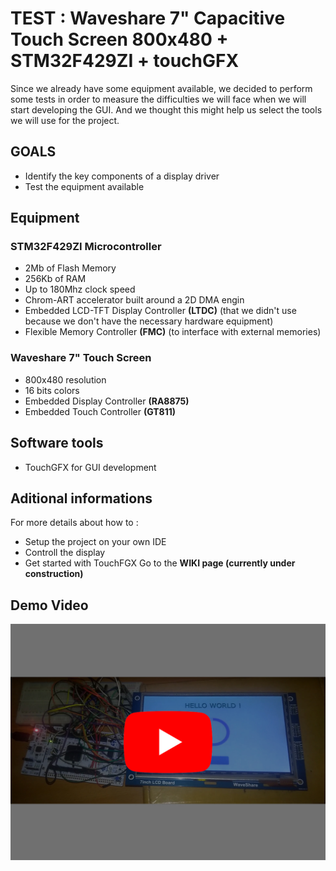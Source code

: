 # TEST : Waveshare 7" Capacitive Touch Screen 800x480 + STM32F429ZI + touchGFX
Since we already have some equipment available, we decided to perform some tests in order to measure the difficulties we will face when we will start developing the GUI.
And we thought this might help us select the tools we will use for the project.

## GOALS
- Identify the key components of a display driver
- Test the equipment available

## Equipment
### STM32F429ZI Microcontroller
- 2Mb of Flash Memory 
- 256Kb of RAM
- Up to 180Mhz clock speed
- Chrom-ART accelerator built around a 2D DMA engin
- Embedded LCD-TFT Display Controller __(LTDC)__ (that we didn't use because we don't have the necessary hardware equipment)
- Flexible Memory Controller __(FMC)__ (to interface with external memories)

### Waveshare 7" Touch Screen
- 800x480 resolution
- 16 bits colors
- Embedded Display Controller __(RA8875)__
- Embedded Touch Controller __(GT811)__

## Software tools
- TouchGFX for GUI development

## Aditional informations
For more details about how to :
- Setup the project on your own IDE
- Controll the display
- Get started with TouchFGX
Go to the __WIKI page (currently under construction)__

## Demo Video
[![demo](demo.jpg)](https://youtu.be/sb9NL8NnUPM)
